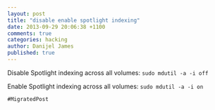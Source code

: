 ```yaml
---
layout: post
title: "disable enable spotlight indexing"
date: 2013-09-29 20:06:38 +1100
comments: true
categories: hacking
author: Danijel James
published: true
---
```

Disable Spotlight indexing across all volumes: `sudo mdutil -a -i off`

Enable Spotlight indexing across all volumes: `sudo mdutil -a -i on`

`#MigratedPost`
